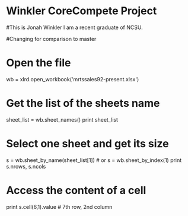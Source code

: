 # Winkler CoreCompete Project

#This is Jonah Winkler I am a recent graduate of NCSU.

#Changing for comparison to master

# Open the file
wb = xlrd.open_workbook('mrtssales92-present.xlsx')

# Get the list of the sheets name
sheet_list = wb.sheet_names()
print sheet_list

# Select one sheet and get its size
s = wb.sheet_by_name(sheet_list[1])  # or s = wb.sheet_by_index(1)
print s.nrows, s.ncols

# Access the content of a cell 
print s.cell(6,1).value  # 7th row, 2nd column
